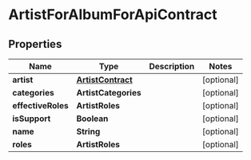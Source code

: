 

# ArtistForAlbumForApiContract


## Properties

Name | Type | Description | Notes
------------ | ------------- | ------------- | -------------
**artist** | [**ArtistContract**](ArtistContract.md) |  |  [optional]
**categories** | **ArtistCategories** |  |  [optional]
**effectiveRoles** | **ArtistRoles** |  |  [optional]
**isSupport** | **Boolean** |  |  [optional]
**name** | **String** |  |  [optional]
**roles** | **ArtistRoles** |  |  [optional]



